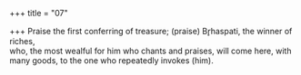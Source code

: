 +++
title = "07"

+++
Praise the first conferring of treasure; (praise) Br̥haspati, the winner of  riches,  
who, the most wealful for him who chants and praises, will come here,  with many goods, to the one who repeatedly invokes (him).  